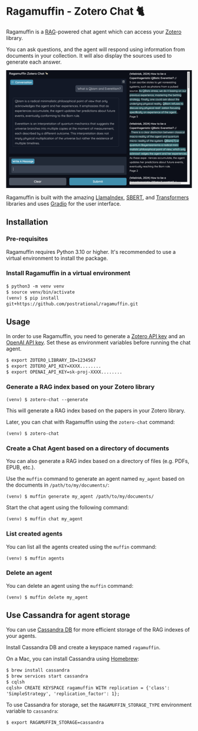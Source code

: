 # Ragamuffin - Zotero Chat 🐈

Ragamuffin is a [RAG][rag]-powered chat agent which can access your [Zotero][zotero] library.

You can ask questions, and the agent will respond using information from documents in your collection.
It will also display the sources used to generate each answer.

![Zotero Chat](screenshot.png)

Ragamuffin is built with the amazing [LlamaIndex][llama-index], [SBERT][sbert], and [Transformers][transformers]
libraries and uses [Gradio][gradio] for the user interface.

## Installation

### Pre-requisites

Ragamuffin requires Python 3.10 or higher. It's recommended to use a virtual environment to install the package.

### Install Ragamuffin in a virtual environment

    $ python3 -m venv venv
    $ source venv/bin/activate
    (venv) $ pip install git+https://github.com/postrational/ragamuffin.git

## Usage

In order to use Ragamuffin, you need to generate a [Zotero API key][zotero-key] and an [OpenAI API key][openai-key].
Set these as environment variables before running the chat agent. 

    $ export ZOTERO_LIBRARY_ID=1234567
    $ export ZOTERO_API_KEY=XXXX........
    $ export OPENAI_API_KEY=sk-proj-XXXX........

### Generate a RAG index based on your Zotero library

    (venv) $ zotero-chat --generate

This will generate a RAG index based on the papers in your Zotero library.

Later, you can chat with Ragamuffin using the `zotero-chat` command:

    (venv) $ zotero-chat

### Create a Chat Agent based on a directory of documents

You can also generate a RAG index based on a directory of files (e.g. PDFs, EPUB, etc.).

Use the `muffin` command to generate an agent named `my_agent` based on the documents in `/path/to/my/documents/`:

    (venv) $ muffin generate my_agent /path/to/my/documents/

Start the chat agent using the following command:

    (venv) $ muffin chat my_agent

### List created agents

You can list all the agents created using the `muffin` command:

    (venv) $ muffin agents

### Delete an agent

You can delete an agent using the `muffin` command:

    (venv) $ muffin delete my_agent

## Use Cassandra for agent storage

You can use [Cassandra DB][cassandra] for more efficient storage of the RAG indexes of your agents.

Install Cassandra DB and create a keyspace named `ragamuffin`.

On a Mac, you can install Cassandra using [Homebrew][brew]:

    $ brew install cassandra
    $ brew services start cassandra
    $ cqlsh
    cqlsh> CREATE KEYSPACE ragamuffin WITH replication = {'class': 'SimpleStrategy', 'replication_factor': 1};

To use Cassandra for storage, set the `RAGAMUFFIN_STORAGE_TYPE` environment variable to `cassandra`:

    $ export RAGAMUFFIN_STORAGE=cassandra


[brew]: https://brew.sh/
[cassandra]: https://cassandra.apache.org/
[gradio]: https://www.gradio.app/
[llama-index]: https://www.llamaindex.ai/
[openai-key]: https://platform.openai.com/api-keys
[rag]: https://en.wikipedia.org/wiki/Retrieval-augmented_generation
[sbert]: https://sbert.net/
[transformers]: https://huggingface.co/transformers/
[zotero-key]: https://www.zotero.org/settings/security#applications
[zotero]: https://www.zotero.org/
